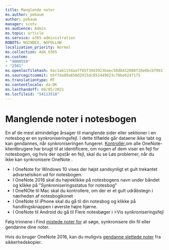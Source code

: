 ```yaml
---
title: Manglende noter
ms.author: pebaum
author: pebaum
manager: scotv
ms.audience: Admin
ms.topic: article
ms.service: o365-administration
ROBOTS: NOINDEX, NOFOLLOW
localization_priority: Normal
ms.collection: Adm_O365
ms.custom:
- "9000559"
- "2501"
ms.openlocfilehash: 6ac1a61154aaff65f39d3923baec50d8412088f20e0bcbf991724bb6fa469d62
ms.sourcegitcommit: b5f7da89a650d2915dc652449623c78be6247175
ms.translationtype: MT
ms.contentlocale: da-DK
ms.lasthandoff: 08/05/2021
ms.locfileid: "54113518"
---
```

# <a name="missing-notes-in-notebook"></a>Manglende noter i notesbogen

En af de mest almindelige årsager til manglende sider eller sektioner i en notesbog er en synkroniseringsfejl. I dette tilfælde går dataene ikke tabt og kan gendannes, når synkroniseringen fungerer. [Kontrollér,](https://support.office.com/article/299495ef-66d1-448f-90c1-b785a6968d45)om alle OneNote-klientbrugere har brugt til at identificere, om nogen af dem viser en fejl for notesbogen, og hvis der opstår en fejl, skal du se Løs problemer, når du ikke kan synkronisere OneNote .

- I OneNote for Windows 10 vises der højst sandsynligt et gult trekantet advarselsikon ud for notesbogen.
- I OneNote 2016 skal du højreklikke på notesbogens navn under båndet og klikke på "Synkroniseringsstatus for notesbog"
- I OneNOte til Mac skal du kontrollere, om der er et gult udråbstegn i nærheden af notesbogikonet
- I OneNote til iPhone skal du gå til din notesbog og klikke på handlingsknappen i øverste højre hjørne.
- I OneNote til Android du gå til Flere notesbøger i >Vis synkroniseringsfejl

Følg trinnene i Find [mistede noter for](https://support.office.com/article/32cb2bd7-afe7-44d2-a711-398a88421287) at søge, synkronisere din fil eller gendanne dine noter.

Hvis du bruger OneNote 2016, kan du muligvis [gendanne slettede noter](https://support.office.com/article/32ed1036-74fd-4c21-bc28-033a486e6b14) fra sikkerhedskopier.